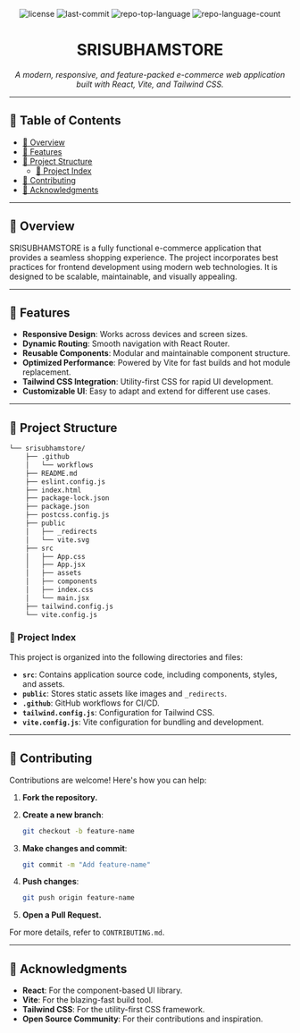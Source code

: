 <p align="center">
  <img src="https://img.shields.io/github/license/harishss20/srisubhamstore?style=default&logo=opensourceinitiative&logoColor=white&color=ffb300" alt="license">
  <img src="https://img.shields.io/github/last-commit/harishss20/srisubhamstore?style=default&logo=git&logoColor=white&color=ffb300" alt="last-commit">
  <img src="https://img.shields.io/github/languages/top/harishss20/srisubhamstore?style=default&color=ffb300" alt="repo-top-language">
  <img src="https://img.shields.io/github/languages/count/harishss20/srisubhamstore?style=default&color=ffb300" alt="repo-language-count">
</p>

<h1 align="center">SRISUBHAMSTORE</h1>
<p align="center">
  <em>A modern, responsive, and feature-packed e-commerce web application built with React, Vite, and Tailwind CSS.</em>
</p>

---

## 🔗 Table of Contents

- [📍 Overview](#-overview)
- [👾 Features](#-features)
- [📁 Project Structure](#-project-structure)
  - [📂 Project Index](#-project-index)
- [🔰 Contributing](#-contributing)
- [🙌 Acknowledgments](#-acknowledgments)

---

## 📍 Overview

SRISUBHAMSTORE is a fully functional e-commerce application that provides a seamless shopping experience. The project incorporates best practices for frontend development using modern web technologies. It is designed to be scalable, maintainable, and visually appealing.

---

## 👾 Features

- **Responsive Design**: Works across devices and screen sizes.
- **Dynamic Routing**: Smooth navigation with React Router.
- **Reusable Components**: Modular and maintainable component structure.
- **Optimized Performance**: Powered by Vite for fast builds and hot module replacement.
- **Tailwind CSS Integration**: Utility-first CSS for rapid UI development.
- **Customizable UI**: Easy to adapt and extend for different use cases.

---

## 📁 Project Structure

```sh
└── srisubhamstore/
    ├── .github
    │   └── workflows
    ├── README.md
    ├── eslint.config.js
    ├── index.html
    ├── package-lock.json
    ├── package.json
    ├── postcss.config.js
    ├── public
    │   ├── _redirects
    │   └── vite.svg
    ├── src
    │   ├── App.css
    │   ├── App.jsx
    │   ├── assets
    │   ├── components
    │   ├── index.css
    │   └── main.jsx
    ├── tailwind.config.js
    └── vite.config.js
```

### 📂 Project Index

This project is organized into the following directories and files:

- **`src`**: Contains application source code, including components, styles, and assets.
- **`public`**: Stores static assets like images and `_redirects`.
- **`.github`**: GitHub workflows for CI/CD.
- **`tailwind.config.js`**: Configuration for Tailwind CSS.
- **`vite.config.js`**: Vite configuration for bundling and development.

---



## 🔰 Contributing

Contributions are welcome! Here's how you can help:

1. **Fork the repository.**

2. **Create a new branch**:
   ```sh
   git checkout -b feature-name
   ```

3. **Make changes and commit**:
   ```sh
   git commit -m "Add feature-name"
   ```

4. **Push changes**:
   ```sh
   git push origin feature-name
   ```

5. **Open a Pull Request.**

For more details, refer to `CONTRIBUTING.md`.

---

## 🙌 Acknowledgments

- **React**: For the component-based UI library.
- **Vite**: For the blazing-fast build tool.
- **Tailwind CSS**: For the utility-first CSS framework.
- **Open Source Community**: For their contributions and inspiration.
